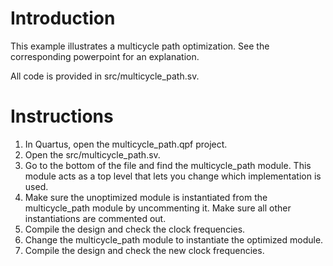 # Introduction

This example illustrates a multicycle path optimization. See the corresponding
powerpoint for an explanation.

All code is provided in src/multicycle_path.sv. 

# Instructions

1. In Quartus, open the multicycle_path.qpf project.
1. Open the src/multicycle_path.sv.
1. Go to the bottom of the file and find the multicycle_path module. This module acts as a top level that lets you change which implementation is used.
1. Make sure the unoptimized module is instantiated from the multicycle_path module by uncommenting it. Make sure all other instantiations are commented out.
1. Compile the design and check the clock frequencies.
1. Change the multicycle_path module to instantiate the optimized module.
1. Compile the design and check the new clock frequencies. 


